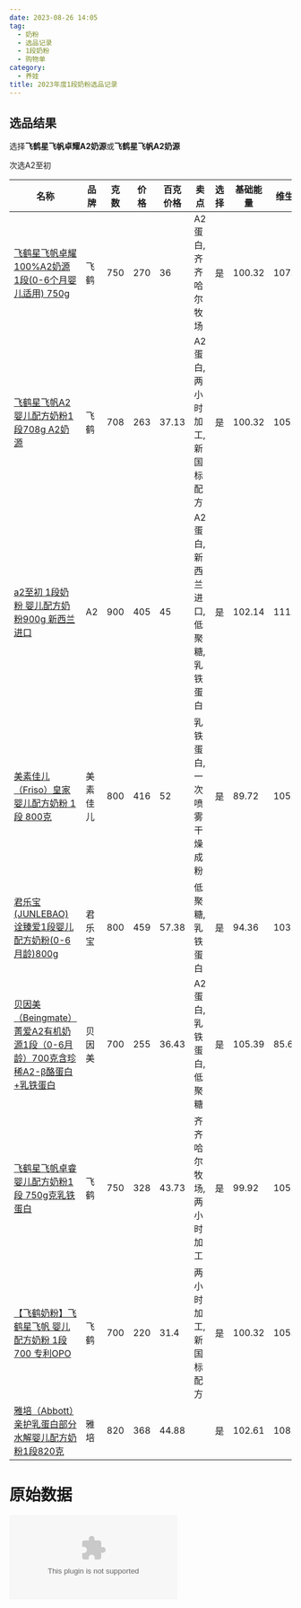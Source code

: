 ```yaml
---
date: 2023-08-26 14:05
tag:
  - 奶粉
  - 选品记录
  - 1段奶粉
  - 购物单
category:
  - 养娃
title: 2023年度1段奶粉选品记录
---
```


## 选品结果

选择**飞鹤星飞帆卓耀A2奶源**或**飞鹤星飞帆A2奶源**

次选A2至初

| 名称                                                                                          | 品牌   | 克数  | 价格  | 百克价格  | 卖点                  | 选择 | 基础能量   | 维生素    | 微量元素   | 加分项    | 总分     | 分/元/百克 |
| ------------------------------------------------------------------------------------------- | ---- | --- | --- | ----- | ------------------- | -- | ------ | ------ | ------ | ------ | ------ | :----: |
| [飞鹤星飞帆卓耀 100%A2奶源   1段(0-6个月婴儿适用) 750g](https://item.jd.com/100043100435.html)              | 飞鹤   | 750 | 270 | 36    | A2蛋白,齐齐哈尔牧场         | 是  | 100.32 | 107.11 | 93.84  | 138.40 | 449.71 |  12.49 |
| [飞鹤星飞帆A2   婴儿配方奶粉1段708g A2奶源](https://item.jd.com/100020400292.html#crumb-wrap)             | 飞鹤   | 708 | 263 | 37.13 | A2蛋白,两小时加工,新国标配方    | 是  | 100.32 | 105.53 | 92.53  | 140.60 | 449.02 |  12.09 |
| [a2至初 1段奶粉 婴儿配方奶粉900g   新西兰进口](https://item.jd.com/1714157.html)                            | A2   | 900 | 405 | 45    | A2蛋白,新西兰进口,低聚糖,乳铁蛋白 | 是  | 102.14 | 111.61 | 126.23 | 97.84  | 448.04 |  9.96  |
| [美素佳儿（Friso）皇家婴儿配方奶粉   1段 800克](https://item.jd.com/8232358.html#crumb-wrap)                | 美素佳儿 | 800 | 416 | 52    | 乳铁蛋白,一次喷雾干燥成粉       | 是  | 89.72  | 105.83 | 109.30 | 145.58 | 405.57 |  7.80  |
| [君乐宝(JUNLEBAO)   诠臻爱1段婴儿配方奶粉(0-6月龄)800g ](https://item.jd.com/100042248012.html)            | 君乐宝  | 800 | 459 | 57.38 | 低聚糖,乳铁蛋白            | 是  | 94.36  | 103.74 | 89.79  | 161.30 | 402.01 |  7.01  |
| [贝因美（Beingmate）菁爱A2有机奶源1段（0-6月龄）700克含珍稀A2-β酪蛋白+乳铁蛋白](https://item.jd.com/100063835023.html) | 贝因美  | 700 | 255 | 36.43 | A2蛋白,乳铁蛋白,低聚糖       | 是  | 105.39 | 85.63  | 91.22  | 100.01 | 392.78 |  10.78 |
| [飞鹤星飞帆卓睿婴儿配方奶粉1段  750g克乳铁蛋白](https://item.jd.com/100017319885.html#crumb-wrap)              | 飞鹤   | 750 | 328 | 43.73 | 齐齐哈尔牧场,两小时加工        | 是  | 99.92  | 105.53 | 92.53  | 144.25 | 392.27 |  8.97  |
| [【飞鹤奶粉】飞鹤星飞帆 婴儿配方奶粉 1段 700   专利OPO](https://item.jd.com/1126199.html)                       | 飞鹤   | 700 | 220 | 31.4  | 两小时加工,新国标配方         | 是  | 100.32 | 105.53 | 92.53  | 140.60 | 388.82 |  12.38 |
| [雅培（Abbott）亲护乳蛋白部分水解婴儿配方奶粉1段820克](https://item.jd.com/28285514126.html#crumb-wrap)          | 雅培   | 820 | 368 | 44.88 |                     | 是  | 102.61 | 108.06 | 113.52 | 114.73 | 387.62 |  8.64  |

# 原始数据

![](知识库/育儿/一段奶粉选型表.xlsx)